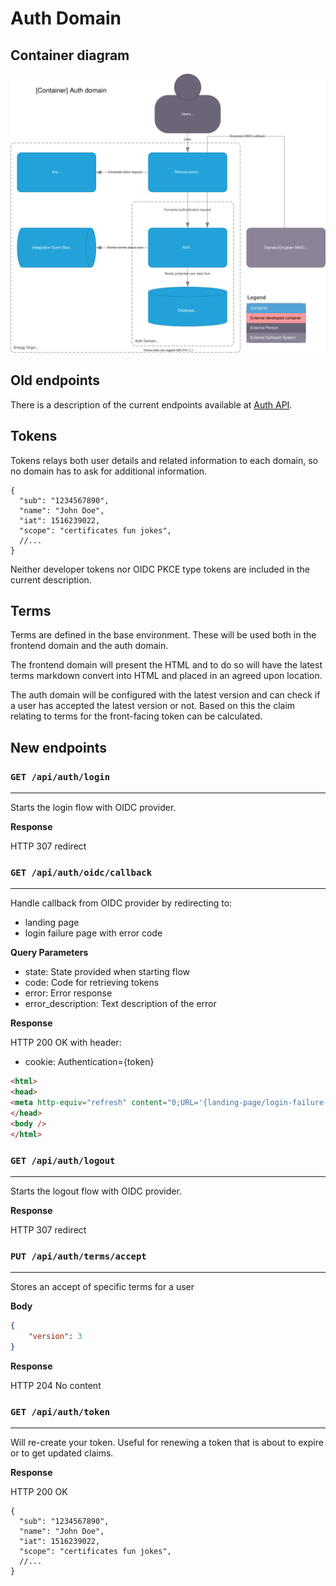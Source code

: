 # Auth Domain

## Container diagram

![Container diagram](../diagrams/auth.container.drawio.svg)

## Old endpoints

There is a description of the current endpoints available at [Auth API](../../api/auth.md).

## Tokens

Tokens relays both user details and related information to each domain, so no domain has to ask for additional information.

```jsonc
{
  "sub": "1234567890",
  "name": "John Doe",
  "iat": 1516239022,
  "scope": "certificates fun jokes",
  //...
}
```

Neither developer tokens nor OIDC PKCE type tokens are included in the current description.

## Terms

Terms are defined in the base environment. These will be used both in the frontend domain and the auth domain.

The frontend domain will present the HTML and to do so will have the latest terms markdown convert into HTML and placed in an agreed upon location.

The auth domain will be configured with the latest version and can check if a user has accepted the latest version or not.
Based on this the claim relating to terms for the front-facing token can be calculated.

## New endpoints

### `GET /api/auth/login`
---

Starts the login flow with OIDC provider.

**Response**

HTTP 307 redirect

### `GET /api/auth/oidc/callback`
---

Handle callback from OIDC provider by redirecting to:
- landing page
- login failure page with error code

**Query Parameters**

- state: State provided when starting flow
- code: Code for retrieving tokens
- error: Error response
- error_description: Text description of the error

**Response**

HTTP 200 OK with header:
- cookie: Authentication={token}
```html
<html>
<head>
<meta http-equiv="refresh" content="0;URL='{landing-page/login-failure-page}'"/>
</head>
<body />
</html>
```

### `GET /api/auth/logout`
---

Starts the logout flow with OIDC provider.

**Response**

HTTP 307 redirect

### `PUT /api/auth/terms/accept`
---

Stores an accept of specific terms for a user

**Body**

```json
{
    "version": 3
}
```

**Response**

HTTP 204 No content

### `GET /api/auth/token`
---

Will re-create your token. Useful for renewing a token that is about to expire or to get updated claims.

**Response**

HTTP 200 OK
```jsonc
{
  "sub": "1234567890",
  "name": "John Doe",
  "iat": 1516239022,
  "scope": "certificates fun jokes",
  //...
}
```
